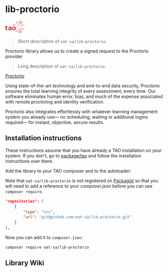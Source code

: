 # lib-proctorio

![TAO Logo](https://github.com/oat-sa/taohub-developer-guide/raw/master/resources/tao-logo.png)



> Short description of `oat-sa/lib-proctorio`

Proctorio library allows us to create a signed request to the Proctorio provider

>Long description of `oat-sa/lib-proctorio`

[Proctorio](https://proctorio.com/)

Using state-of-the-art technology and end-to-end data security, 
Proctorio ensures the total learning integrity of every assessment, every time. 
Our software eliminates human error, bias, and much of the expense associated with remote proctoring and identity verification.

Proctorio also integrates effortlessly with whatever learning management system you already use— no scheduling, waiting or additional logins required— for instant, objective, secure results.

## Installation instructions

These instructions assume that you have already a TAO installation on your system. If you don't, go to
[package/tao](https://github.com/oat-sa/package-tao) and follow the installation instructions over there.

Add the library to your TAO composer and to the autoloader:

Note that `oat-sa/lib-proctorio` is not registered on [Packagist](https://packagist.org/) so that you will need to add
a reference to your _composer.json_ before you can use `composer require`.
```json
"repositories": [
    {
        "type": "vcs",
        "url": "git@github.com:oat-sa/lib-proctorio.git"
    }
],
```
Now you can add it to `composer.json`:
```bash
composer require oat-sa/lib-proctorio
```
## Library Wiki
